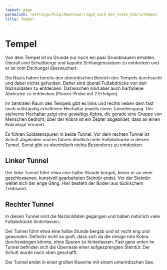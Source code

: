 ```yaml
---
layout: page
permalink: /Settings/Pulp/Abenteuer/Jagd_nach_der_roten_Kobra/Tempel
title: Tempel
---
```


# Tempel

Von dem Tempel ist im Grunde nur noch ein paar Grundmauern erhalten. Überall sind Schuttberge und kaputte Schlangenstatuen zu entdecken und er ist vom Dschungel überwuchert.

Die Nazis haben bereits den oberirdischen Bereich des Tempels durchsucht und dabei nichts gefunden. Daher sind überall Fußabdrücke von den Nazisoldaten zu entdecken. Dazwischen sind aber auch barfußene Abdrücke zu entdecken (Pionier-Probe mit 2 Erfolgen).

Im zentralen Raum des Tempels gibt es links und rechts neben dem fast noch vollständig erhaltenen Hochaltar jeweils einen Tunneleingang. Der steinerne Hochaltar zeigt eine gewaltige Kobra, die gerade eine Gruppe von Menschen bedroht, über der Kobra ist ein Zepter abgebildet, dass an einen Kobrakopf erinnert.

Es führen Soldatenspuren in beide Tunnel. Vor dem rechten Tunnel ist Schutt abgeladen und es führen deutlich mehr Fußabdrücke in diesen Tunnel. Sonst gibt es oberirdisch nichts Besonderes zu entdecken.

## Linker Tunnel

Der linke Tunnel führt etwa eine halbe Stunde bergab, bevor er an einer geschlossenen, kunstvoll gearbeiteten Steintür endet. Vor der Steintür weitet sich der enge Gang. Hier besteht der Boden aus tückischem Treibsand.

## Rechter Tunnel

In diesen Tunnel sind die Nazisoldaten gegangen und haben natürlich viele Fußabdrücke hinterlassen.

Der Tunnel führt etwa eine halbe Stunde bergab und ist recht eng und gewunden. Definitiv nicht so groß, dass sich da die riesige rote Kobra durchzwängen könnte, ohne Spuren zu hinterlassen. Fast ganz unten im Tunnel befinden sich die Überreste einer aufgesprengten Steintür. Der Schutt wurde nach oben geschafft.

Der Tunnel endet in einer großen Kaverne mit einem unterirdischen See.